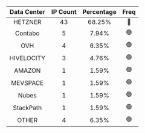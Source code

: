 | Data Center | IP Count | Percentage | Freq |
|:------------:|:--------:|:-----------:|:-----:|
| HETZNER | 43 | 68.25% | 🔴 |
| Contabo | 5 | 7.94% | 🟢 |
| OVH | 4 | 6.35% | 🟢 |
| HIVELOCITY | 3 | 4.76% | 🟢 |
| AMAZON | 1 | 1.59% | 🟢 |
| MEVSPACE | 1 | 1.59% | 🟢 |
| Nubes | 1 | 1.59% | 🟢 |
| StackPath | 1 | 1.59% | 🟢 |
| OTHER | 4 | 6.35% | 🟢 |